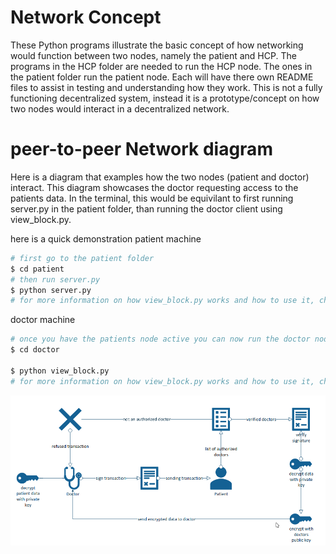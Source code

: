 # Network Concept
These Python programs illustrate the basic concept of how networking would function between two nodes, namely the patient and HCP. 
The programs in the HCP folder are needed to run the HCP node. The ones in the patient folder run the patient node. Each will have 
there own README files to assist in testing and understanding how they work. This is not a fully functioning decentralized system, 
instead it is a prototype/concept on how two nodes would interact in a decentralized network.

# peer-to-peer Network diagram

Here is a diagram that examples how the two nodes (patient and doctor) interact. This diagram showcases the doctor requesting access to the patients data. In the terminal, this would be equivilant to first running server.py in the patient folder, than running the doctor client using view_block.py.

here is a quick demonstration
patient machine
```bash
# first go to the patient folder
$ cd patient 
# then run server.py
$ python server.py
# for more information on how view_block.py works and how to use it, check the README file in the patient folder
```

doctor machine 
```bash
# once you have the patients node active you can now run the doctor node
$ cd doctor 

$ python view_block.py
# for more information on how view_block.py works and how to use it, check the README file in the doctor folder
```

![image](peer-to-peer.png)




